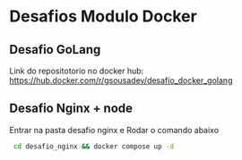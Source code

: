 # Desafios Modulo Docker

## Desafio GoLang
Link do repositotorio no docker hub: https://hub.docker.com/r/gsousadev/desafio_docker_golang

## Desafio Nginx + node

Entrar na pasta desafio nginx e Rodar o comando abaixo

```sh
 cd desafio_nginx && docker compose up -d
```